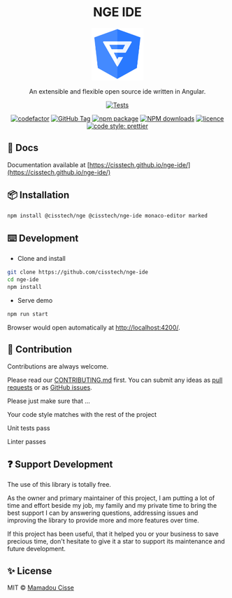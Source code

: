 <!-- markdownlint-disable MD033 -->

<h1 align="center"> NGE IDE</h1>

<div align="center">
  <img src="./projects/demo/src/assets/images/nge.svg" alt="Logo NGE" width="120px" />
</div>

<div align="center">

An extensible and flexible open source ide written in Angular.

[![Tests](https://github.com/cisstech/nge-ide/workflows/Tests/badge.svg)](https://github.com/cisstech/nge-ide/actions/)
<!-- [![codecov](https://codecov.io/gh/cisstech/nge-ide/branch/main/graph/badge.svg)](https://codecov.io/gh/cisstech/nge-ide) -->
[![codefactor](https://www.codefactor.io/repository/github/cisstech/nge-ide/badge/main)](https://www.codefactor.io/repository/github/cisstech/nge-ide/overview/main)
[![GitHub Tag](https://img.shields.io/github/tag/cisstech/nge-ide.svg)](https://github.com/cisstech/nge-ide/tags)
[![npm package](https://img.shields.io/npm/v/@cisstech/nge-ide.svg)](https://www.npmjs.org/package/@cisstech/nge-ide)
[![NPM downloads](http://img.shields.io/npm/dm/@cisstech/nge-ide.svg)](https://npmjs.org/package/@cisstech/nge-ide)
[![licence](https://img.shields.io/github/license/cisstech/nge-ide)](https://github.com/cisstech/nge-ide/blob/main/LICENSE)
[![code style: prettier](https://img.shields.io/badge/code_style-prettier-ff69b4.svg)](https://github.com/prettier/prettier)

</div>

## 📄 Docs

Documentation available at [https://cisstech.github.io/nge-ide/](https://cisstech.github.io/nge-ide/)

## 📦 Installation

```bash
npm install @cisstech/nge @cisstech/nge-ide monaco-editor marked
```

## ⌨️ Development

* Clone and install

```bash
git clone https://github.com/cisstech/nge-ide
cd nge-ide
npm install
```

* Serve demo

```bash
npm run start
```

Browser would open automatically at <http://localhost:4200/>.

## 🤝 Contribution

Contributions are always welcome. <br/>

Please read our [CONTRIBUTING.md](https://github.com/cisstech/nge-ide/blob/main/CONTRIBUTING.md) first. You can submit any ideas as [pull requests](https://github.com/cisstech/nge-ide/pulls) or as [GitHub issues](https://github.com/cisstech/nge-ide/issues).

Please just make sure that ...

Your code style matches with the rest of the project

Unit tests pass

Linter passes

## ❓ Support Development

The use of this library is totally free.

As the owner and primary maintainer of this project, I am putting a lot of time and effort beside my job, my family and my private time to bring the best support I can by answering questions, addressing issues and improving the library to provide more and more features over time.

If this project has been useful, that it helped you or your business to save precious time, don't hesitate to give it a star to support its maintenance and future development.

## ✨ License

MIT © [Mamadou Cisse](https://github.com/cisstech)
